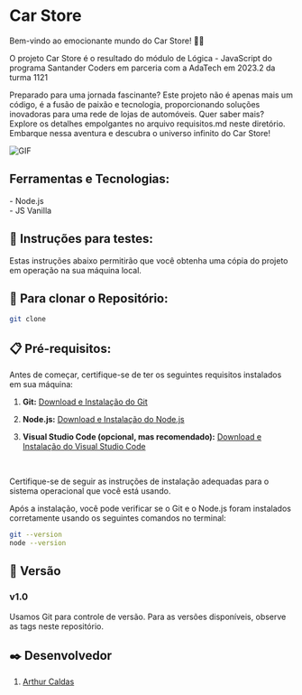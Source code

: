 <h1>Car Store</h1>
Bem-vindo ao emocionante mundo do Car Store! 🚗✨

O projeto Car Store é o resultado do módulo de Lógica - JavaScript do programa Santander Coders em parceria com a AdaTech em 2023.2 da turma 1121

Preparado para uma jornada fascinante? Este projeto não é apenas mais um código, é a fusão de paixão e tecnologia, proporcionando soluções inovadoras para uma rede de lojas de automóveis. Quer saber mais? Explore os detalhes empolgantes no arquivo requisitos.md neste diretório. Embarque nessa aventura e descubra o universo infinito do Car Store!

![GIF](screen.gif)

<h2>Ferramentas e Tecnologias:</h2>
- Node.js<br>
- JS Vanilla


<h2>🚀 Instruções para testes:</h2>

Estas instruções abaixo permitirão que você obtenha uma cópia do projeto em operação na sua máquina local.


<h2>🔗 Para clonar o Repositório:</h2>

```bash 
git clone 
```
<h2>📋 Pré-requisitos:</h2>

Antes de começar, certifique-se de ter os seguintes requisitos instalados em sua máquina:

1. **Git:** [Download e Instalação do Git](https://git-scm.com/book/pt-br/v2/Come%C3%A7ando-Instalando-o-Git)

2. **Node.js:** [Download e Instalação do Node.js](https://nodejs.org/)

3. **Visual Studio Code (opcional, mas recomendado):** [Download e Instalação do Visual Studio Code](https://code.visualstudio.com/)
<br>

Certifique-se de seguir as instruções de instalação adequadas para o sistema operacional que você está usando.

Após a instalação, você pode verificar se o Git e o Node.js foram instalados corretamente usando os seguintes comandos no terminal:
<br>

```bash
git --version
node --version
```

<h2>📌 Versão</h2>

<h3>v1.0</h3>
Usamos Git para controle de versão. Para as versões disponíveis, observe as tags neste repositório.

<h2>✒️ Desenvolvedor</h2>

1. [Arthur Caldas](https://github.com/arthurcaaldas)